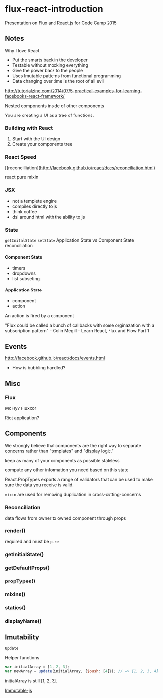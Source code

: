 # flux-react-introduction
Presentation on Flux and React.js for Code Camp 2015

Notes
-----

Why I love React
- Put the smarts back in the developer
- Testable without mocking everything
- Give the power back to the people
- Uses Imutable patterns from functional programming
- Data changing over time is the root of all evil

http://tutorialzine.com/2014/07/5-practical-examples-for-learning-facebooks-react-framework/


Nested components inside of other components

You are creating a UI as a tree of functions.

### Building with React

1. Start with the UI design
1. Create your components tree

### React Speed

[]reconcilliation](http://facebook.github.io/react/docs/reconciliation.html)

react pure mixin

### JSX
- not a templete engine
- compiles directly to js
- think coffee
- dsl around html with the ability to js

### State
``getInitalState``
``setState``
Application State vs Component State
reconciliation

#### Component State
* timers
* dropdowns
* list subseting

#### Application State

* component
* action

An action is fired by a component

"Flux could be called a bunch of callbacks with some orginazation with a subscription pattern" - Colin Megill - Learn React, Flux and Flow Part 1

## Events

http://facebook.github.io/react/docs/events.html

* How is bubbling handled?


## Misc

### Flux

McFly? Fluxxor

Riot application?

## Components

We strongly believe that components are the right way to separate concerns rather than "templates" and "display logic."

keep as many of your components as possible stateless

compute any other information you need based on this state

React.PropTypes exports a range of validators that can be used to make sure the data you receive is valid.

`mixin` are used for removing duplication in cross-cutting-concerns

### Reconciliation

data flows from owner to owned component through props

### render()

required and must be `pure`

### getInitialState()

### getDefaultProps()

### propTypes()

### mixins()

### statics()

### displayName()


## Imutability

`Update`

Helper functions

```javascript
var initialArray = [1, 2, 3];
var newArray = update(initialArray, {$push: [4]}); // => [1, 2, 3, 4]
```

initialArray is still [1, 2, 3].

[Immutable-js](https://github.com/facebook/immutable-js)





